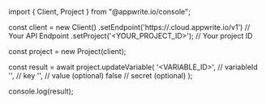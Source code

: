 import { Client, Project } from "@appwrite.io/console";

const client = new Client()
    .setEndpoint('https://<REGION>.cloud.appwrite.io/v1') // Your API Endpoint
    .setProject('<YOUR_PROJECT_ID>'); // Your project ID

const project = new Project(client);

const result = await project.updateVariable(
    '<VARIABLE_ID>', // variableId
    '<KEY>', // key
    '<VALUE>', // value (optional)
    false // secret (optional)
);

console.log(result);
